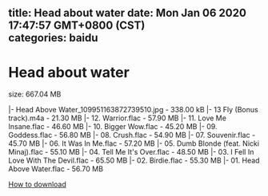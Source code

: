 
title: Head about water
date: Mon Jan 06 2020 17:47:57 GMT+0800 (CST)    
categories: baidu
---

# Head about water
size: 667.04 MB
 
 
|- Head Above Water_109951163872739510.jpg - 338.00 kB
|- 13 Fly (Bonus track).m4a - 21.30 MB
|- 12. Warrior.flac - 57.90 MB
|- 11. Love Me Insane.flac - 46.60 MB
|- 10. Bigger Wow.flac - 45.20 MB
|- 09. Goddess.flac - 56.80 MB
|- 08. Crush.flac - 54.90 MB
|- 07. Souvenir.flac - 45.70 MB
|- 06. It Was In Me.flac - 57.20 MB
|- 05. Dumb Blonde (feat. Nicki Minaj).flac - 55.10 MB
|- 04. Tell Me It's Over.flac - 48.50 MB
|- 03. I Fell In Love With The Devil.flac - 65.50 MB
|- 02. Birdie.flac - 55.30 MB
|- 01. Head Above Water.flac - 56.70 MB

[How to download](https://bpcam.bemobtrk.com/go/2ceec3aa-1ca2-46d6-b9ff-aaa5c184517c?jno=1622)